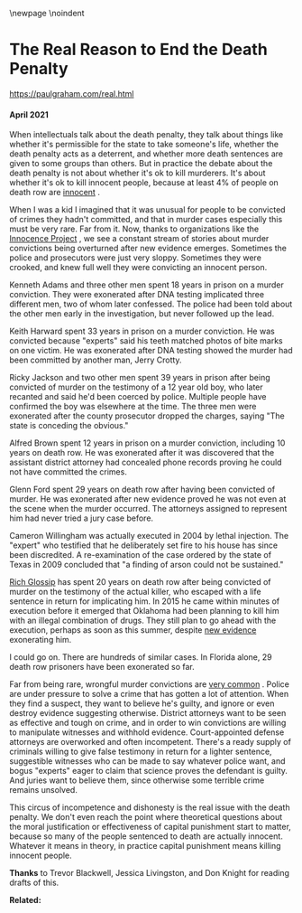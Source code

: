 \newpage
\noindent

The Real Reason to End the Death Penalty
========================================


  

<https://paulgraham.com/real.html>
  

#### April 2021


  

  

 When intellectuals talk about the death penalty, they talk about
things like whether it's permissible for the state to take someone's
life, whether the death penalty acts as a deterrent, and whether
more death sentences are given to some groups than others. But in
practice the debate about the death penalty is not about whether
it's ok to kill murderers. It's about whether it's ok to kill
innocent people, because at least 4% of people on death row are
 [innocent](https://www.pnas.org/content/111/20/7230)
 .
   

  

 When I was a kid I imagined that it was unusual for people to be
convicted of crimes they hadn't committed, and that in murder cases
especially this must be very rare. Far from it. Now, thanks to
organizations like the
 [Innocence Project](https://innocenceproject.org/all-cases)
 ,
we see a constant stream
of stories about murder convictions being overturned after new
evidence emerges. Sometimes the police and prosecutors were just
very sloppy. Sometimes they were crooked, and knew full well they
were convicting an innocent person.
   

  

 Kenneth Adams and three other men spent 18 years in prison on a
murder conviction. They were exonerated after DNA testing implicated
three different men, two of whom later confessed. The police had
been told about the other men early in the investigation, but never
followed up the lead.
   

  

 Keith Harward spent 33 years in prison on a murder conviction. He
was convicted because "experts" said his teeth matched photos of
bite marks on one victim. He was exonerated after DNA testing showed
the murder had been committed by another man, Jerry Crotty.
   

  

 Ricky Jackson and two other men spent 39 years in prison after being
convicted of murder on the testimony of a 12 year old boy, who later
recanted and said he'd been coerced by police. Multiple people have
confirmed the boy was elsewhere at the time. The three men were
exonerated after the county prosecutor dropped the charges, saying
"The state is conceding the obvious."
   

  

 Alfred Brown spent 12 years in prison on a murder conviction,
including 10 years on death row. He was exonerated after it was
discovered that the assistant district attorney had concealed phone
records proving he could not have committed the crimes.
   

  

 Glenn Ford spent 29 years on death row after having been convicted
of murder. He was exonerated after new evidence proved he was not
even at the scene when the murder occurred. The attorneys assigned
to represent him had never tried a jury case before.
   

  

 Cameron Willingham was actually executed in 2004 by lethal injection.
The "expert" who testified that he deliberately set fire to his
house has since been discredited. A re\-examination of the case
ordered by the state of Texas in 2009 concluded that "a finding of
arson could not be sustained."
   

  

[Rich Glossip](https://saverichardglossip.com/facts)
 has spent 20 years on death row after being convicted
of murder on the testimony of the actual killer, who escaped with
a life sentence in return for implicating him. In 2015 he came
within minutes of execution before it emerged that Oklahoma had
been planning to kill him with an illegal combination of drugs.
They still plan to go ahead with the execution, perhaps as soon as
this summer, despite
 [new 
evidence](https://www.usnews.com/news/best-states/oklahoma/articles/2020-10-14/attorney-for-oklahoma-death-row-inmate-claims-new-evidence)
 exonerating him.
   

  

 I could go on. There are hundreds of similar cases. In Florida
alone, 29 death row prisoners have been exonerated so far.
   

  

 Far from being rare, wrongful murder convictions are
 [very common](https://deathpenaltyinfo.org/policy-issues/innocence/description-of-innocence-cases)
 .
Police are under pressure to solve a crime that has gotten a lot
of attention. When they find a suspect, they want to believe he's
guilty, and ignore or even destroy evidence suggesting otherwise.
District attorneys want to be seen as effective and tough on crime,
and in order to win convictions are willing to manipulate witnesses
and withhold evidence. Court\-appointed defense attorneys are
overworked and often incompetent. There's a ready supply of criminals
willing to give false testimony in return for a lighter sentence,
suggestible witnesses who can be made to say whatever police want,
and bogus "experts" eager to claim that science proves the defendant
is guilty. And juries want to believe them, since otherwise some
terrible crime remains unsolved.
   

  

 This circus of incompetence and dishonesty is the real issue with
the death penalty. We don't even reach the point where theoretical
questions about the moral justification or effectiveness of capital
punishment start to matter, because so many of the people sentenced
to death are actually innocent. Whatever it means in theory, in
practice capital punishment means killing innocent people.
   

  

  

  

  

  

  

  

**Thanks** 
 to Trevor Blackwell, Jessica Livingston, and Don Knight for
reading drafts of this.
   

  

  

  

**Related:** 
  

  


